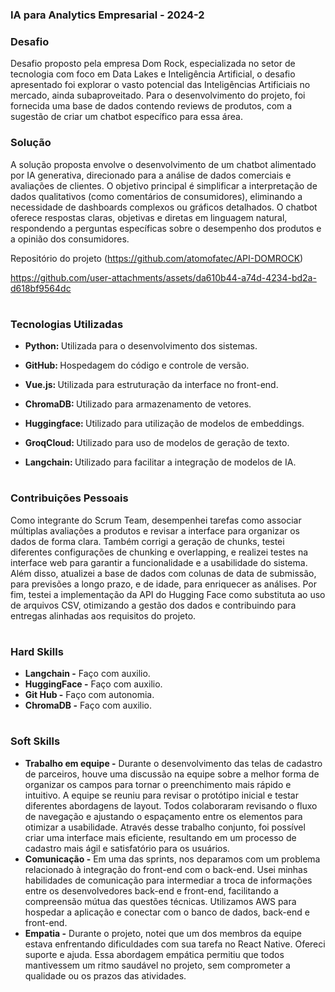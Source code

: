 ### IA para Analytics Empresarial - 2024-2

### Desafio

Desafio proposto pela empresa Dom Rock, especializada no setor de tecnologia com foco em Data Lakes e Inteligência Artificial, o desafio apresentado foi explorar o vasto potencial das Inteligências Artificiais no mercado, ainda subaproveitado. Para o desenvolvimento do projeto, foi fornecida uma base de dados contendo reviews de produtos, com a sugestão de criar um chatbot específico para essa área.

### Solução

A solução proposta envolve o desenvolvimento de um chatbot alimentado por IA generativa, direcionado para a análise de dados comerciais e avaliações de clientes. O objetivo principal é simplificar a interpretação de dados qualitativos (como comentários de consumidores), eliminando a necessidade de dashboards complexos ou gráficos detalhados. O chatbot oferece respostas claras, objetivas e diretas em linguagem natural, respondendo a perguntas específicas sobre o desempenho dos produtos e a opinião dos consumidores.

Repositório do projeto (https://github.com/atomofatec/API-DOMROCK)

https://github.com/user-attachments/assets/da610b44-a74d-4234-bd2a-d618bf9564dc

<h1></h1>

### Tecnologias Utilizadas
<div>
    <ul>
      <li>
        <b> Python: </b> Utilizada para o desenvolvimento dos sistemas.
      </li>
    </ul>
  </span>
</div>
<div>
    <ul>
      <li>
        <b> GitHub: </b> Hospedagem do código e controle de versão. 
      </li>
    </ul>
  </span>
</div>
<div>
    <ul>
      <li>
        <b> Vue.js: </b> Utilizada para estruturação da interface no front-end.
      </li>
    </ul>
  </span>
</div>
<div>
    <ul>
      <li>
        <b> ChromaDB: </b> Utilizado para armazenamento de vetores.
      </li>
    </ul>
  </span>
</div>
<div>
    <ul>
      <li>
        <b> Huggingface: </b> Utilizado para utilização de modelos de embeddings.
      </li>
    </ul>
  </span>
</div>
<div>
    <ul>
      <li>
        <b> GroqCloud: </b> Utilizado para uso de modelos de geração de texto.
      </li>
    </ul>
  </span>
</div>
<div>
    <ul>
      <li>
        <b> Langchain: </b> Utilizado para facilitar a integração de modelos de IA.
      </li>
    </ul>
  </span>
</div>

<h1></h1>

### Contribuições Pessoais
Como integrante do Scrum Team, desempenhei tarefas como associar múltiplas avaliações a produtos e revisar a interface para organizar os dados de forma clara. Também corrigi a geração de chunks, testei diferentes configurações de chunking e overlapping, e realizei testes na interface web para garantir a funcionalidade e a usabilidade do sistema.
Além disso, atualizei a base de dados com colunas de data de submissão, para previsões a longo prazo, e de idade, para enriquecer as análises. Por fim, testei a implementação da API do Hugging Face como substituta ao uso de arquivos CSV, otimizando a gestão dos dados e contribuindo para entregas alinhadas aos requisitos do projeto.
<h1></h1>

### Hard Skills
<ul>
  <li><b> Langchain -</b> Faço com auxilio.</li>
  <li><b> HuggingFace -</b> Faço com auxilio.</li>
  <li><b> Git Hub -</b> Faço com autonomia.</li>
  <li><b> ChromaDB -</b> Faço com auxilio.</li>
</ul>

<h1></h1>

### Soft Skills
<ul>
  <li><b>Trabalho em equipe -</b> Durante o desenvolvimento das telas de cadastro de parceiros, houve uma discussão na equipe sobre a melhor forma de organizar os campos para tornar o preenchimento mais rápido e intuitivo. A equipe se reuniu para revisar o protótipo inicial e testar diferentes abordagens de layout. Todos colaboraram revisando o fluxo de navegação e ajustando o espaçamento entre os elementos para otimizar a usabilidade. Através desse trabalho conjunto, foi possível criar uma interface mais eficiente, resultando em um processo de cadastro mais ágil e satisfatório para os usuários. </li>
  <li><b>Comunicação -</b> Em uma das sprints, nos deparamos com um problema relacionado à integração do front-end com o back-end. Usei minhas habilidades de comunicação para intermediar a troca de informações entre os desenvolvedores back-end e front-end, facilitando a compreensão mútua das questões técnicas. Utilizamos AWS para hospedar a aplicação e conectar com o banco de dados, back-end e front-end. </li>
  <li><b>Empatia -</b> Durante o projeto, notei que um dos membros da equipe estava enfrentando dificuldades com sua tarefa no React Native. Ofereci suporte e ajuda. Essa abordagem empática permitiu que todos mantivessem um ritmo saudável no projeto, sem comprometer a qualidade ou os prazos das atividades. </li>
</ul>
